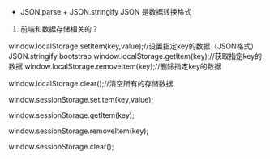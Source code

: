 - JSON.parse +  JSON.stringify    JSON 是数据转换格式
1. 前端和数据存储相关的？
    
window.localStorage.setItem(key,value);//设置指定key的数据（JSON格式）  JSON.stringify
 bootstrap
window.localStorage.getItem(key);//获取指定key的数据
window.localStorage.removeItem(key);//删除指定key的数据
 
window.localStorage.clear();//清空所有的存储数据
 
 
 
window.sessionStorage.setItem(key,value);
 
window.sessionStorage.getItem(key);
 
window.sessionStorage.removeItem(key);
 
window.sessionStorage.clear();
